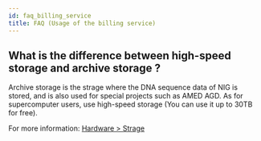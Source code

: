 ```yaml
--- 
id: faq_billing_service
title: FAQ (Usage of the billing service)
---
```


## What is the difference between high-speed storage and archive storage ?

Archive storage is the strage where the DNA sequence data of NIG is stored, and is also used for special projects such as AMED AGD. As for supercomputer users, use high-speed storage (You can use it up to 30TB for free).

For more information: [Hardware > Strage](/guides/hardware/#storage)